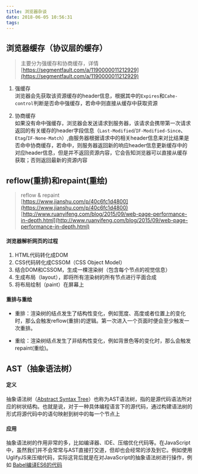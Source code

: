 ```yaml
---
title: 浏览器杂谈
date: 2018-06-05 10:56:31
tags:
---
```


## 浏览器缓存（协议层的缓存）
> 主要分为强缓存和协商缓存，详情 [https://segmentfault.com/a/1190000011212929](https://segmentfault.com/a/1190000011212929)

1. 强缓存   
    浏览器会先获取该资源缓存的header信息，根据其中的`Expires`和`Cahe-control`判断是否命中强缓存，若命中则直接从缓存中获取资源

1. 协商缓存  
    如果没有命中强缓存，浏览器会发送请求到服务器，该请求会携带第一次请求返回的有关缓存的header字段信息（`Last-Modified`/`IF-Modified-Since`、`Etag`/`IF-None-Match`）,由服务器根据请求中的相关header信息来对比结果是否命中协商缓存，若命中，则服务器返回新的响应header信息更新缓存中的对应header信息，但是并不返回资源内容，它会告知浏览器可以直接从缓存获取；否则返回最新的资源内容

## reflow(重排)和repaint(重绘)

> reflow & repaint   
[https://www.jianshu.com/p/40c6fc1d4800](https://www.jianshu.com/p/40c6fc1d4800)  
[http://www.ruanyifeng.com/blog/2015/09/web-page-performance-in-depth.html](http://www.ruanyifeng.com/blog/2015/09/web-page-performance-in-depth.html)

#### 浏览器解析网页的过程
1. HTML代码转化成DOM
1. CSS代码转化成CSSOM（CSS Object Model）
1. 结合DOM和CSSOM，生成一棵渲染树（包含每个节点的视觉信息）
1. 生成布局（layout），即将所有渲染树的所有节点进行平面合成
1. 将布局绘制（paint）在屏幕上

#### 重排与重绘
- 重排：渲染树的结点发生了结构性变化，例如宽度、高度或者位置上的变化时，那么会触发reflow(重排)的逻辑。第一次进入一个页面时便会至少触发一次重排。

- 重绘：渲染树结点发生了非结构性变化，例如背景色等的变化时，那么会触发repaint(重绘)。


## AST（抽象语法树）

#### 定义

抽象语法树（[Abstract Syntax Tree](http://www.iteye.com/news/30731)）也称为AST语法树，指的是源代码语法所对应的树状结构。也就是说，对于一种具体编程语言下的源代码，通过构建语法树的形式将源代码中的语句映射到树中的每一个节点上

#### 应用

抽象语法树的作用非常的多，比如编译器、IDE、压缩优化代码等。在JavaScript中，虽然我们并不会常常与AST直接打交道，但却也会经常的涉及到它。例如使用UglifyJS来压缩代码，实际这背后就是在对JavaScript的抽象语法树进行操作，例如 [Babel编译ES6的代码](https://www.cnblogs.com/tugenhua0707/p/7863616.html)

